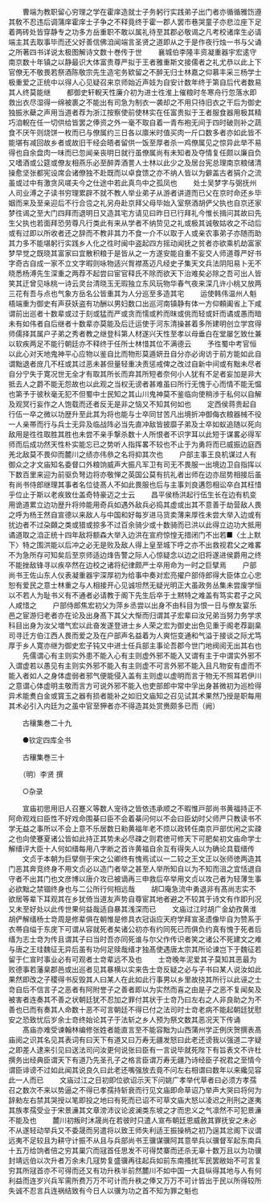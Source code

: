 <!-- { "loadSidebar": true } -->
　　曹端为教职留心穷理之学在霍庠造就士子务躬行实践弟子出门者亦循循雅饬遵其敎不忍违后调蒲庠霍庠士子争之不释竟终于霍一郡人罢市巷哭童子亦悲泣座下足着两砖处皆穿静专之功多方岳重职不敢以属礼待至其郡必敬谒之凡考校诸庠生必请端主其去取事毕而还父好善信佛洎闻端言圣贤之道即从之于是作夜行烛一书与父诵之所著四书详说太极图解诗文数十巻传于世
　　襄城伯李隆丰资凝重器宇宏逺守南京数十年镇之以静最识大体富贵尊严拟于王者雅重斯文接儒者之礼尤恭以此上下官僚无不敬畏若祭酒陈敬宗先生造宅务欵留之不醉无归士林嘉之仰慕丰采三杨学士极重爱之正统中以得人心见疑召来京师始近声妓为自安计数年终于第自后代者数易其人终莫能继
　　都御史轩輗天性廉介初为进士徃淮上催粮时冬寒舟行忽落水即救出衣尽湿得一绵被裹之不能出有司急为制衣一袭却之不用只待旧衣之干后为御史独振氷蘗之声用当道者荐为浙江按察使前使林实在任富贵拟于王者服食器用极其精巧洎輗在任一切供给皆罢之俸资之外一毫不取自着一青布袍无间于四时破则补之蔬食不厌午则烧饼一枚而已与僚属约三日各以廪米时值买肉一斤口数多者亦如此皆不能堪有减回故乡者或故旧干经会晤者留供一饭至厚者杀一鸡僚属见之惊异此举不易得也自余盘肉一味而已忽闻亲丧明日就行虽僚属尚有未知者及夺情复任颇以廉自负又嗜酒或公筵或僚友相燕乐必至醉弄酒詈人士林以此少之及居台宪总理南京粮储清操愈坚张都宪设席会诸僚独不赴既而以卓食馈之亦不纳人皆以为僻盖古者狷介之流虽或过中有激贪风嗟夫今之仕途中若此真鸟中之孤凤也
　　处士吴梦字与弼抚州人司业溥之子读书穷理累辟不就不教人举业弟子从游者讲道而已父在京时命还乡毕姻而来及至亲迎后不行合卺之礼另舟赴京拜父母毕始入室祭酒胡俨父执也自京还家梦徃谒之至大门四拜而退明日又造其宅方请见曰昨日已行拜礼今惟长揖问其故曰先生父执也若面拜恐劳尊凡行类此有来从学者不纳贽见之礼或极其诚敬姑收之不动后或有过即以所收者还之辞而不教非其力不食一介不以取于人或亲农事弟子亦随而助其力多不能堪躬行实践乡人化之徃时闽中盗起四方摇动闻抚之贫者亦欲乘机劫富家梦早觉之既晓其富家曰宜散积粮于是皆从之一方遂安能自重不妄交人师道尊严好书字奇古自成一家不立文字暇则咏物适兴胷襟髙迈凡经史子集天文兵法阴阳易卜无不晓悉杨溥先生深重之两荐不起尝曰宦官释氏不除而欲天下治难矣必除之吾可出人皆笑其迂曾见咏桃一诗云灵台清晓玉无瑕独立东风玩物华春气夜来深几许小桃又放两三花有吾与点也气象方岳名公皆重其为人分巡至多造其宅
　　运使韩伟温州人魁梧端重为御史有声获妖盗有功酬以男妇数口出巡河南镇静有体一方仰頼阖省上下咸谓前出巡者十数辈或过于刻或猛而严或贪而懦或矜而昩或佻而轻或奸而谲或愚而暗未有如伟者自后继者十数辈亦莫能及后迁运使于河东清操甚着多所建明创立学宫得师儒择其属户子弟之秀者教之继登科第人材遂兴天性至孝以母垂白在堂屡乞致仕兼以软疾两足不能行朝廷亦不释终于任所士林惜其位不满德云
　　予徃蜀中考官恒以此心对天地鬼神平心应物以鉴自比而物形莫遁妍丑自分亦必询访于前方能如此自谓黜退者庻几不枉或其过恶未甚但量轻重决责惩戒俾之改过自新中间或有黜未尽者自分宁失于寛况世无全才有取其所长而弃其所短者奈何小人犹有不足者妄加是非大抵去人之爵不能无怨故也以此观之当权无谤者甚难虽曰所行无愧于心而情不能无愠也第予于彼秋毫无犯不但蜀中士民知之其山川鬼神莫不鉴临向使稍渉于私何以自解及观冥行妄作之人饱载而还者反无是非之恼又不知其何如也
　　定西侯蒋贵起自行伍一卒之微以功歴升至此其为将也能与士卒同甘苦凡出境折冲御侮衣粮器械不役一人亲帯而行与兵士无异及临战阵必当先直冲敌皆披靡子弟及士卒如蚁追随以死向敌用是徃徃取胜其胜也未尝不亲手撃杀数十人所恨者不识字耳以此短于谋畧必得军师而后成功然天性朴实能忘已之势听人指挥畧不较也不止于为勇将而已威振边庭西羌北敌莫不畏仰而麓川之绩亦伟叅之名将抑其次也
　　户部主事王良机谋过人有御众之才文庙知名委督口外粮饷威声大振凡军卫有司无不畏服一出境边卫自指挥以下数百里来迎为前驱负弩边将亦敬惮之英国公莫有抗礼者出师在边亦屈势相接后虽有尚书侍郎继理其事者名位徒髙人不如此畏服也后与主事刘良遘怨相讼卒白其枉惜乎位止于斯以老疾致仕盖奇特豪迈之士云
　　昌平侯杨洪起行伍生长在边有机变用诡道累立边功歴升将帅能用奇兵如遇外敌兵必捣其虚或出其不意善于劫营敌人畏之呼为杨王然自宣德以来敌人与中国和好每岁进马货卖薄来厚徃未尝大举入边或有扰边者不过朶頥之类或猎或掠多不过百余骑少或十数骑而已洪以此得立边功大抵用谲道取之洎正统十四年敌将额森大举入边洪在宣府惊惶无措闭门不出若■〈土上默下〉特之围洪能以后冲之必无是败及敌人得上皇至城下呼之亦不出救视君父之难畧不为急所存可知矣后至京师适边烽告警之际人心惊疑念以边之旧将遂进侯爵用之终不能挫敌锋寻以疾卒然在边校之诸将纪律颇严士卒用命为一时之巨擘焉
　　户部尚书王佐山东人仪表凝重器宇深厚初为给事中奏对宏亮擢户部侍郎得大臣体立心忠恕有爱民之意士林重之与人相接开心见诚坦然无疑光明正大虽政务丛集未尝废学恒以不若人为耻书义有不通者必请教于阁下先生后卒于土黙特之难盖有笃实君子之风人咸惜之
　　户部侍郎焦宏初父为萍乡丞尝以出身不由科目为恨一日与僚友宴乐邑之宦游归老者亦在论及出身髙下其父大惭而归谓其子宏辈曰汝兄弟当努力务学求科目出身为汝父増气宏以此奋发遂登进士乡人荣之宏为御史出色见重于阁老荐副臬司寻迁方伯江西人畏而爱之及在户部声名益着为人爽恺变通和气溢于接谈之际尤笃厚于乡人寛亦继为御史宏子钝又中进士任兵部主事论吾郡今世门地阀阅无出其右也
　　先儒谓心有主则实外患不能入心有主则虚外邪不能入又谓有主于中谓实外邪不入谓虚若以愚见有主则实外邪不能入有主则虚不可言外邪不能入且凡物安有虚而不能入者如人之身体虚弱者邪气便能侵入盖有主则虚以虚明而言于物无不照耳若伊川之意谓心体虚明主敬而言方可说外邪不能入也吏部郎中常中孚出身甚微初为巡检得异术能煑白金或寳玉之器有损者能补之如旧文庙知之召见试其术果然乃授是职每用其术必引入内廷为之虽中官至狎者亦不得造其处赏赉颇多已而（阙）

　　古穰集巻二十九

　　●钦定四库全书

　　古穰集巻三十

　　（明）李贤 撰

　　○杂录

　　宣庙初思用旧人召蹇义等数人宠待之皆依违承顺之不暇惟戸部尚书黄福持正不阿命观戏曰臣性不好戏命围棊曰臣不会着棊问何以不会曰臣幼时父师严只教读书不学无益之事所以不会上意不乐居数日勑黄福年老不烦以政转任南京戸部优闲之实疎之也向使蹇夏诸公皆如此持正其势未必尽疎之则君徳可修天下可肥矣初文庙命学士解缙评大臣十人何如缙每用八字断之首许黄福自余互有得失人以为确论具载缙传
　　文贞于本朝为巨擘侧于宋之公卿终有愧焉试以一二较之王文正以张师徳两造其门恶其奔竞终身不用文贞必以造门者举之甚至人举所知自以为不知而沮之宜恬退自守者不出其门也文彦博以唐介攻已被谪再三申救后卒举用文贞以攻己者为轻薄生事必欲黜之禁锢终身也与二公所行何相远哉
　　胡□庵急流中勇退非有髙尚志实不欲居等辈下耳观其在乡犹倚当道友声势自尊宦其地者避之不较其于诗文有作即刋况又未至好处以此传世果何益哉适自暴其浅深而已
　　文庙过江时胡广金幼孜黄淮胡俨解缙杨士竒周是修辈俱在朝惟是修具衣冠诣应天府学拜宣圣遗像毕自为赞系于衣帯自缢于东庑下可谓从容就死者矣诸公初亦有约同死已而俱负约真有愧于死者后缙为志士竒为传且谓其子曰当时吾亦同死谁与尔父作传识者笑之诸公不死建文之难与唐之王珪魏征无异后虽有功何足赎哉缙才独髙使遇唐太宗其所论谏岂下于魏征若留于仁宣时事业必有可观者士竒辈远不及也
　　士竒晚年泥爱其子莫知其恶最为败德事若藩臬郡邑或出巡者见其暴横以实来告士竒反疑之必与子书曰某人说汝如此果然即改之子稷得书反毁其人曰某人在此如此行事男以乡里故挠其所行以此诬之士竒自后不信言子之恶者有阿附誉子之善者即以为实然而喜之由是子之恶不复闻矣及被害者连奏其不善之状朝廷犹不忍加之罪付其状于士竒乃曰左右之人非良助之为不善也已而有奏其人命数十恶不可言朝廷不得已付之法司时士竒老病不能起朝廷犹慰安之恐致忧后岁余士竒终始论其子于法斩之乡人预为祭文数其恶况天下传诵
　　髙庙亦难受谏翰林编修张姓者能直言至不能容黜为山西蒲州学正例庆贺撰表髙庙阅之识其名见其表词有曰天下有道又曰万寿无疆发怒曰此老还谤我以强道二字疑之即差人逮来引见曰送法司问汝更何说张曰臣有一言说毕就死陛下有旨表文不许杜撰务出经典臣谓天下有道乃先圣孔子之格言臣谓万寿无疆乃诗经臣子祝君之至情今谓臣诽谤不过如此闻其说良久曰此老还嘴强放去竟不问左右相谓曰数年以来纔见容此一人而已
　　文庙过江之日初即位欲诏示天下问姚广孝举代草者曰必须方孝孺召之数次不来以势逼之不得已孝孺持斩衰而行见文庙即命草诏乃举声大哭曰将何为辞勑左右禁其哭授以笔即投之地曰有死而已诏不可草文庙大怒以凌迟之刑刑之遂夷其族孝孺受业于宋景濓其文章滂沛议论波澜类东坡之才而忠义之气凛然不可犯景濓不能及也
　　麓川初叛时沐晟尚在若彼时只遣人宣布朝廷恩威赦其罪抚安之未必不从遂轻动举兵又不委晟而另遣将以致王师失利适王振操柄之初乃逞其忿阁下议谓远夷不足较且为耕守计振不从且与兵部尚书王骥谋骥阿其意举兵以骥督军起东南兵十五万给饷者倍之穷其巢穴而冦首任思发不可得焚寨而还杀无辜十数万且以为功骥封靖远伯以次升者万余未几冦势复盛骥再往起兵如前东南搔扰军民罢敝始不可言复穷其所冦首亦不可得而还又有功升秩半前然麓川不如中国一大县纵得其地与人有何利益而连岁兴兵军需所费万万不可计而升秩之俸又万万不可计皆出于民以所得较所失诚不忍言兵连祸结致有今日人以骥为功之首不知为罪之魁也
